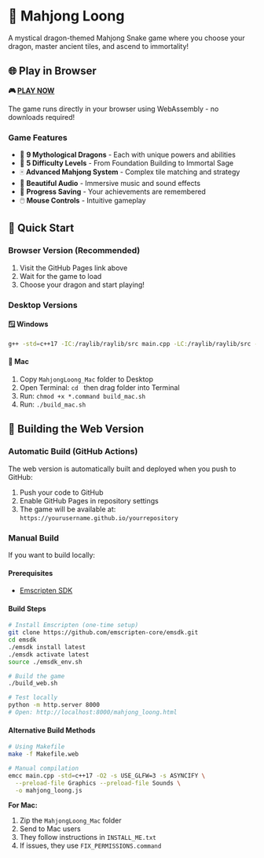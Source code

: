 # 🐉 Mahjong Loong

A mystical dragon-themed Mahjong Snake game where you choose your dragon, master ancient tiles, and ascend to immortality!

## 🌐 Play in Browser

**🎮 [PLAY NOW](https://earningpton.github.io/loong_mahjong/mahjong_loong.html)**

The game runs directly in your browser using WebAssembly - no downloads required!

### Game Features
- 🐉 **9 Mythological Dragons** - Each with unique powers and abilities
- 🎯 **5 Difficulty Levels** - From Foundation Building to Immortal Sage
- 🀄 **Advanced Mahjong System** - Complex tile matching and strategy
- 🎵 **Beautiful Audio** - Immersive music and sound effects
- 💾 **Progress Saving** - Your achievements are remembered
- 🖱️ **Mouse Controls** - Intuitive gameplay

## 🚀 Quick Start

### Browser Version (Recommended)
1. Visit the GitHub Pages link above
2. Wait for the game to load
3. Choose your dragon and start playing!

### Desktop Versions

#### 🪟 Windows
```bash
g++ -std=c++17 -IC:/raylib/raylib/src main.cpp -LC:/raylib/raylib/src -lraylib -lgdi32 -lwinmm -O2 -s -o MahjongLoong_Windows/MahjongLoong.exe
```

#### 🍎 Mac
1. Copy `MahjongLoong_Mac` folder to Desktop
2. Open Terminal: `cd ` then drag folder into Terminal
3. Run: `chmod +x *.command build_mac.sh`
4. Run: `./build_mac.sh`

## 🔧 Building the Web Version

### Automatic Build (GitHub Actions)
The web version is automatically built and deployed when you push to GitHub:
1. Push your code to GitHub
2. Enable GitHub Pages in repository settings
3. The game will be available at: `https://yourusername.github.io/yourrepository`

### Manual Build
If you want to build locally:

#### Prerequisites
- [Emscripten SDK](https://emscripten.org/docs/getting_started/downloads.html)

#### Build Steps
```bash
# Install Emscripten (one-time setup)
git clone https://github.com/emscripten-core/emsdk.git
cd emsdk
./emsdk install latest
./emsdk activate latest
source ./emsdk_env.sh

# Build the game
./build_web.sh

# Test locally
python -m http.server 8000
# Open: http://localhost:8000/mahjong_loong.html
```

#### Alternative Build Methods
```bash
# Using Makefile
make -f Makefile.web

# Manual compilation
emcc main.cpp -std=c++17 -O2 -s USE_GLFW=3 -s ASYNCIFY \
  --preload-file Graphics --preload-file Sounds \
  -o mahjong_loong.js
```

**For Mac:**
1. Zip the `MahjongLoong_Mac` folder  
2. Send to Mac users
3. They follow instructions in `INSTALL_ME.txt`
4. If issues, they use `FIX_PERMISSIONS.command`